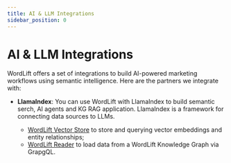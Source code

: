 ```yaml
---
title: AI & LLM Integrations
sidebar_position: 0
---
```


# AI & LLM Integrations

WordLift offers a set of integrations to build AI-powered marketing workflows using semantic intelligence.
Here are the partners we integrate with:

- **LlamaIndex**: You can use WordLift with LlamaIndex to build semantic serch, AI agents and KG RAG application. LlamaIndex is a framework for connecting data sources to LLMs.

    - [WordLift Vector Store](wordlift-vector-store.md) to store and querying vector embeddings and entity relationships;
    - [WordLift Reader](wordlift-reader.md) to load data from a WordLift Knowledge Graph via GrapgQL.

